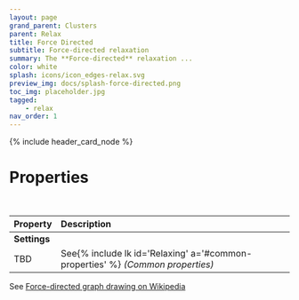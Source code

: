 ```yaml
---
layout: page
grand_parent: Clusters
parent: Relax
title: Force Directed
subtitle: Force-directed relaxation
summary: The **Force-directed** relaxation ...
color: white
splash: icons/icon_edges-relax.svg
preview_img: docs/splash-force-directed.png
toc_img: placeholder.jpg
tagged: 
    - relax
nav_order: 1
---
```


{% include header_card_node %}

# Properties
<br>

| Property       | Description          |
|:-------------|:------------------|
|**Settings**||
| TBD           | See{% include lk id='Relaxing' a='#common-properties' %} *(Common properties)* |

See [Force-directed graph drawing on Wikipedia](https://en.wikipedia.org/wiki/Force-directed_graph_drawing)